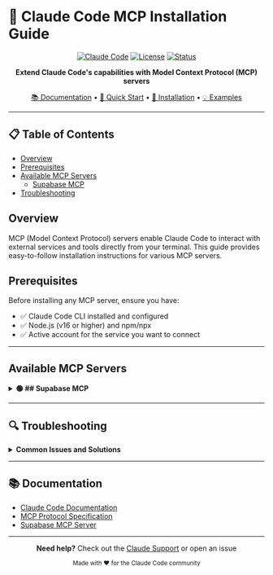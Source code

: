 # 🤖 Claude Code MCP Installation Guide

<div align="center">
  
  [![Claude Code](https://img.shields.io/badge/Claude%20Code-MCP%20Servers-5f1478?style=for-the-badge&logo=anthropic&logoColor=white)](https://www.anthropic.com)
  [![License](https://img.shields.io/badge/License-MIT-blue?style=for-the-badge)](LICENSE)
  [![Status](https://img.shields.io/badge/Status-Active-success?style=for-the-badge)](https://github.com)
  
  <p align="center">
    <strong>Extend Claude Code's capabilities with Model Context Protocol (MCP) servers</strong>
  </p>
  
  [📚 Documentation](#documentation) • [🚀 Quick Start](#quick-start) • [🔧 Installation](#installation) • [💡 Examples](#examples)
  
</div>

---

## 📋 Table of Contents

- [Overview](#overview)
- [Prerequisites](#prerequisites)
- [Available MCP Servers](#available-mcp-servers)
  - [Supabase MCP](#-supabase-mcp)
- [Troubleshooting](#troubleshooting)

## Overview

MCP (Model Context Protocol) servers enable Claude Code to interact with external services and tools directly from your terminal. This guide provides easy-to-follow installation instructions for various MCP servers.

## Prerequisites

Before installing any MCP server, ensure you have:

- ✅ Claude Code CLI installed and configured
- ✅ Node.js (v16 or higher) and npm/npx
- ✅ Active account for the service you want to connect

---

## Available MCP Servers

<details>  
<summary><strong>🟢 ## Supabase MCP</strong></summary>

The Supabase MCP server allows Claude Code to interact with your Supabase database, execute queries, and manage your project data.

#### 🔑 Prerequisites

1. **Access Token**: Create a new token at [Supabase Dashboard](https://supabase.com/dashboard/account/tokens)
   - Navigate to Account → Access Tokens
   - Click "Generate New Token"
   - Name it descriptively (e.g., `ClaudeCodeMCP`)
   - Copy and save the token securely

2. **Project Reference** (Optional but recommended): 
   - Go to Project Settings → General
   - Copy your Project ID

#### 📦 Installation Options

##### **Basic Installation**
```bash
claude mcp add supabase -- npx -y @supabase/mcp-server-supabase@latest \
  --access-token YOUR_TOKEN
```

##### **Project-Scoped Installation** *(Recommended for security)*
```bash
claude mcp add supabase -s project -- npx -y @supabase/mcp-server-supabase@latest \
  --access-token YOUR_TOKEN \
  --project-ref YOUR_PROJECT_REF
```

##### **Read-Only Mode** *(For safety)*
```bash
claude mcp add supabase -- npx -y @supabase/mcp-server-supabase@latest \
  --access-token YOUR_TOKEN \
  --read-only
```

#### 🔧 Configuration Options

| Option | Description | Required | Example |
|--------|-------------|----------|---------|
| `--access-token` | Your Supabase access token | ✅ Yes | `sbp_1234567890abcdef` |
| `--project-ref` | Project reference ID | ❌ No | `xyzcompanyproj` |
| `--read-only` | Enable read-only mode | ❌ No | *(flag only)* |

#### 💡 Usage Examples

Once installed, you can use Claude Code to:

```bash
# Query your database
claude "Show me all users in my Supabase database"

# Analyze data
claude "What's the average order value in the last 30 days?"

# Generate reports
claude "Create a summary of user activity this week"
```

#### 🛡️ Security Best Practices

1. **Always use project-scoped installations** when working with specific projects
2. **Enable read-only mode** for data analysis tasks that don't require writes
3. **Rotate your access tokens** regularly
4. **Never commit tokens** to version control

</details>

---

## 🔍 Troubleshooting

<details>
<summary><strong>Common Issues and Solutions</strong></summary>

### Installation Fails

```bash
# Clear npm cache
npm cache clean --force

# Try installation with verbose logging
claude mcp add supabase -- npx -y @supabase/mcp-server-supabase@latest \
  --access-token YOUR_TOKEN --verbose
```

### Token Authentication Errors

- Verify your token hasn't expired
- Ensure you're using the correct token format
- Check if the token has necessary permissions

### Connection Issues

- Verify your internet connection
- Check if Supabase services are operational
- Ensure no firewall is blocking the connection

</details>

---

## 📚 Documentation

- [Claude Code Documentation](https://docs.anthropic.com)
- [MCP Protocol Specification](https://modelcontextprotocol.io)
- [Supabase MCP Server](https://github.com/supabase/mcp-server-supabase)

---

<div align="center">
  
  **Need help?** Check out the [Claude Support](https://support.anthropic.com) or open an issue
  
  <sub>Made with ❤️ for the Claude Code community</sub>
  
</div>
